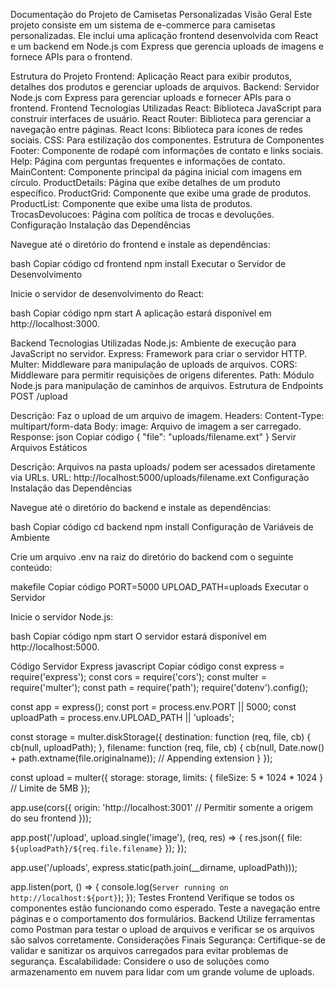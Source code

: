 Documentação do Projeto de Camisetas Personalizadas
Visão Geral
Este projeto consiste em um sistema de e-commerce para camisetas personalizadas. Ele inclui uma aplicação frontend desenvolvida com React e um backend em Node.js com Express que gerencia uploads de imagens e fornece APIs para o frontend.

Estrutura do Projeto
Frontend: Aplicação React para exibir produtos, detalhes dos produtos e gerenciar uploads de arquivos.
Backend: Servidor Node.js com Express para gerenciar uploads e fornecer APIs para o frontend.
Frontend
Tecnologias Utilizadas
React: Biblioteca JavaScript para construir interfaces de usuário.
React Router: Biblioteca para gerenciar a navegação entre páginas.
React Icons: Biblioteca para ícones de redes sociais.
CSS: Para estilização dos componentes.
Estrutura de Componentes
Footer: Componente de rodapé com informações de contato e links sociais.
Help: Página com perguntas frequentes e informações de contato.
MainContent: Componente principal da página inicial com imagens em círculo.
ProductDetails: Página que exibe detalhes de um produto específico.
ProductGrid: Componente que exibe uma grade de produtos.
ProductList: Componente que exibe uma lista de produtos.
TrocasDevolucoes: Página com política de trocas e devoluções.
Configuração
Instalação das Dependências

Navegue até o diretório do frontend e instale as dependências:

bash
Copiar código
cd frontend
npm install
Executar o Servidor de Desenvolvimento

Inicie o servidor de desenvolvimento do React:

bash
Copiar código
npm start
A aplicação estará disponível em http://localhost:3000.

Backend
Tecnologias Utilizadas
Node.js: Ambiente de execução para JavaScript no servidor.
Express: Framework para criar o servidor HTTP.
Multer: Middleware para manipulação de uploads de arquivos.
CORS: Middleware para permitir requisições de origens diferentes.
Path: Módulo Node.js para manipulação de caminhos de arquivos.
Estrutura de Endpoints
POST /upload

Descrição: Faz o upload de um arquivo de imagem.
Headers:
Content-Type: multipart/form-data
Body:
image: Arquivo de imagem a ser carregado.
Response:
json
Copiar código
{
  "file": "uploads/filename.ext"
}
Servir Arquivos Estáticos

Descrição: Arquivos na pasta uploads/ podem ser acessados diretamente via URLs.
URL: http://localhost:5000/uploads/filename.ext
Configuração
Instalação das Dependências

Navegue até o diretório do backend e instale as dependências:

bash
Copiar código
cd backend
npm install
Configuração de Variáveis de Ambiente

Crie um arquivo .env na raiz do diretório do backend com o seguinte conteúdo:

makefile
Copiar código
PORT=5000
UPLOAD_PATH=uploads
Executar o Servidor

Inicie o servidor Node.js:

bash
Copiar código
npm start
O servidor estará disponível em http://localhost:5000.

Código
Servidor Express
javascript
Copiar código
const express = require('express');
const cors = require('cors');
const multer = require('multer');
const path = require('path');
require('dotenv').config();

const app = express();
const port = process.env.PORT || 5000;
const uploadPath = process.env.UPLOAD_PATH || 'uploads';

const storage = multer.diskStorage({
  destination: function (req, file, cb) {
    cb(null, uploadPath);
  },
  filename: function (req, file, cb) {
    cb(null, Date.now() + path.extname(file.originalname)); // Appending extension
  }
});

const upload = multer({ 
  storage: storage,
  limits: { fileSize: 5 * 1024 * 1024 } // Limite de 5MB
});

app.use(cors({
  origin: 'http://localhost:3001' // Permitir somente a origem do seu frontend
}));

app.post('/upload', upload.single('image'), (req, res) => {
  res.json({ file: `${uploadPath}/${req.file.filename}` });
});

app.use('/uploads', express.static(path.join(__dirname, uploadPath)));

app.listen(port, () => {
  console.log(`Server running on http://localhost:${port}`);
});
Testes
Frontend
Verifique se todos os componentes estão funcionando como esperado.
Teste a navegação entre páginas e o comportamento dos formulários.
Backend
Utilize ferramentas como Postman para testar o upload de arquivos e verificar se os arquivos são salvos corretamente.
Considerações Finais
Segurança: Certifique-se de validar e sanitizar os arquivos carregados para evitar problemas de segurança.
Escalabilidade: Considere o uso de soluções como armazenamento em nuvem para lidar com um grande volume de uploads.



